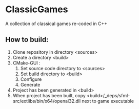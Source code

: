 # ClassicGames
A collection of classical games re-coded in C++

## How to build:

1. Clone repository in directory \<sources\>
2. Create a directory \<build\>
3. CMake-GUI :
   1. Set source code directory to \<sources\>
   2. Set build directory to \<build\>
   3. Configure
   4. Generate
4. Project has been generated in \<build\>
5. When project has been built, copy \<build\>/_deps/sfml-src/extlibs/bin/x64/openal32.dll next to game executable